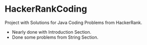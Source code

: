 # HackerRankCoding
Project with Solutions for Java Coding Problems from HackerRank.
- Nearly done with Introduction Section.
- Done some problems from String Section.
